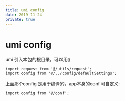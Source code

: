 ```yaml
---
title: umi config
date: 2019-11-24
private: true
---
```

# umi config 
umi 引入本包的根目录，可以用`@`

    import request from '@/utils/request';
    import config from '@/../config/defaultSettings';

上面那个config 是用于编译的，app本身的conf 可自定义:

    import config from '@/conf';